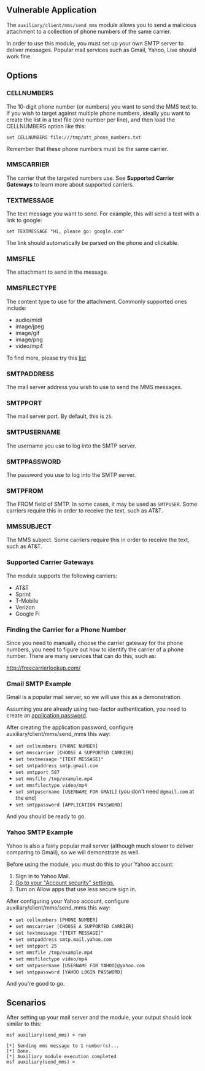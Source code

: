 ## Vulnerable Application

The ```auxiliary/client/mms/send_mms``` module allows you to send a malicious attachment to a
collection of phone numbers of the same carrier.

In order to use this module, you must set up your own SMTP server to deliver messages. Popular
mail services such as Gmail, Yahoo, Live should work fine.

## Options

### CELLNUMBERS

The 10-digit phone number (or numbers) you want to send the MMS text to. If you wish to target
against multiple phone numbers, ideally you want to create the list in a text file (one number per
line), and then load the CELLNUMBERS option like this:

```
set CELLNUMBERS file:///tmp/att_phone_numbers.txt
```

Remember that these phone numbers must be the same carrier.

### MMSCARRIER

The carrier that the targeted numbers use. See **Supported Carrier Gateways** to learn more about
supported carriers.

### TEXTMESSAGE

The text message you want to send. For example, this will send a text with a link to google:

```
set TEXTMESSAGE "Hi, please go: google.com"
```

The link should automatically be parsed on the phone and clickable.

### MMSFILE

The attachment to send in the message.

### MMSFILECTYPE

The content type to use for the attachment. Commonly supported ones include:

* audio/midi
* image/jpeg
* image/gif
* image/png
* video/mp4

To find more, please try this [list](http://www.freeformatter.com/mime-types-list.html)

### SMTPADDRESS

The mail server address you wish to use to send the MMS messages.

### SMTPPORT

The mail server port. By default, this is ```25```.

### SMTPUSERNAME

The username you use to log into the SMTP server.

### SMTPPASSWORD

The password you use to log into the SMTP server.

### SMTPFROM

The FROM field of SMTP. In some cases, it may be used as ```SMTPUSER```. Some carriers require this
in order to receive the text, such as AT&T.

### MMSSUBJECT

The MMS subject. Some carriers require this in order to receive the text, such as AT&T.

### Supported Carrier Gateways

The module supports the following carriers:

* AT&T
* Sprint
* T-Mobile
* Verizon
* Google Fi

### Finding the Carrier for a Phone Number

Since you need to manually choose the carrier gateway for the phone numbers, you need to figure out
how to identify the carrier of a phone number. There are many services that can do this, such as:

http://freecarrierlookup.com/

### Gmail SMTP Example

Gmail is a popular mail server, so we will use this as a demonstration.

Assuming you are already using two-factor authentication, you need to create an [application password](https://support.google.com/accounts/answer/185833?hl=en).

After creating the application password, configure auxiliary/client/mms/send_mms this way:

* ```set cellnumbers [PHONE NUMBER]```
* ```set mmscarrier [CHOOSE A SUPPORTED CARRIER]```
* ```set textmessage "[TEXT MESSAGE]"```
* ```set smtpaddress smtp.gmail.com```
* ```set smtpport 587```
* ```set mmsfile /tmp/example.mp4```
* ```set mmsfilectype video/mp4```
* ```set smtpusername [USERNAME FOR GMAIL]``` (you don't need ```@gmail.com``` at the end)
* ```set smtppassword [APPLICATION PASSWORD]```

And you should be ready to go.

### Yahoo SMTP Example

Yahoo is also a fairly popular mail server (although much slower to deliver comparing to Gmail),
so we will demonstrate as well.

Before using the module, you must do this to your Yahoo account:

1. Sign in to Yahoo Mail.
2. [Go to your "Account security" settings.](https://login.yahoo.com/account/security#less-secure-apps)
3. Turn on Allow apps that use less secure sign in.

After configuring your Yahoo account, configure auxiliary/client/mms/send_mms this way:

* ```set cellnumbers [PHONE NUMBER]```
* ```set mmscarrier [CHOOSE A SUPPORTED CARRIER]```
* ```set textmessage "[TEXT MESSAGE]"```
* ```set smtpaddress smtp.mail.yahoo.com```
* ```set smtpport 25```
* ```set mmsfile /tmp/example.mp4```
* ```set mmsfilectype video/mp4```
* ```set smtpusername [USERNAME FOR YAHOO]@yahoo.com```
* ```set smtppassword [YAHOO LOGIN PASSWORD]```

And you're good to go.

## Scenarios

After setting up your mail server and the module, your output should look similar to this:

```
msf auxiliary(send_mms) > run

[*] Sending mms message to 1 number(s)...
[*] Done.
[*] Auxiliary module execution completed
msf auxiliary(send_mms) > 
```
